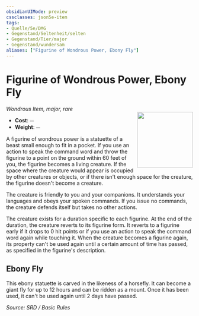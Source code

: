 ```yaml
---
obsidianUIMode: preview
cssclasses: json5e-item
tags:
- Quelle/5e/DMG
- Gegenstand/Seltenheit/selten
- Gegenstand/Tier/major
- Gegenstand/wundersam
aliases: ["Figurine of Wondrous Power, Ebony Fly"]
---
```

# Figurine of Wondrous Power, Ebony Fly
*Wondrous Item, major, rare*  
<img src="Gegenstände/figurine-of-wondrous-power.webp" align="right" width="150">

- **Cost**: ⏤
- **Weight**: ⏤

A figurine of wondrous power is a statuette of a beast small enough to fit in a pocket. If you use an action to speak the command word and throw the figurine to a point on the ground within 60 feet of you, the figurine becomes a living creature. If the space where the creature would appear is occupied by other creatures or objects, or if there isn't enough space for the creature, the figurine doesn't become a creature.

The creature is friendly to you and your companions. It understands your languages and obeys your spoken commands. If you issue no commands, the creature defends itself but takes no other actions.

The creature exists for a duration specific to each figurine. At the end of the duration, the creature reverts to its figurine form. It reverts to a figurine early if it drops to 0 hit points or if you use an action to speak the command word again while touching it. When the creature becomes a figurine again, its property can't be used again until a certain amount of time has passed, as specified in the figurine's description.

## Ebony Fly

This ebony statuette is carved in the likeness of a horsefly. It can become a giant fly for up to 12 hours and can be ridden as a mount. Once it has been used, it can't be used again until 2 days have passed.

*Source: SRD / Basic Rules*